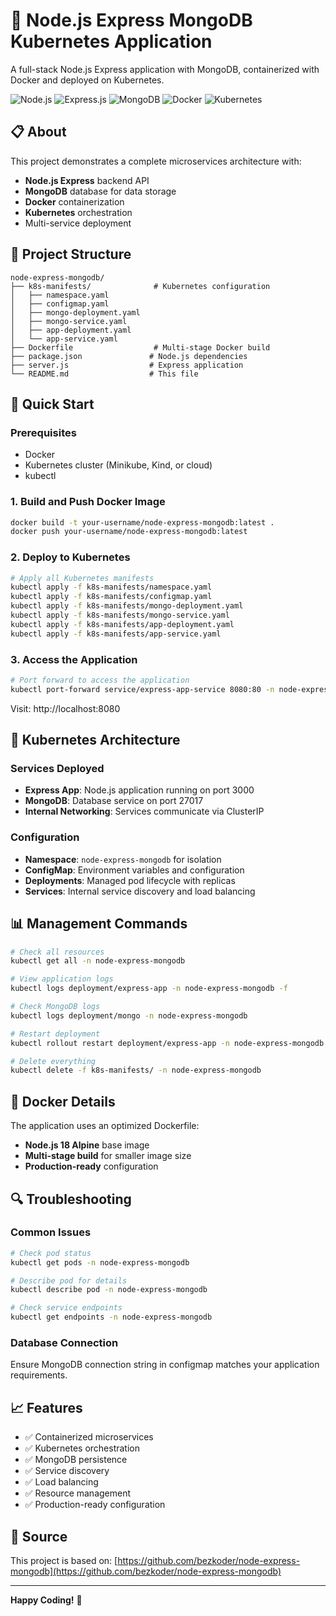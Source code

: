# 🚀 Node.js Express MongoDB Kubernetes Application

A full-stack Node.js Express application with MongoDB, containerized with Docker and deployed on Kubernetes.

![Node.js](https://img.shields.io/badge/Node.js-339933?style=for-the-badge&logo=nodedotjs&logoColor=white)
![Express.js](https://img.shields.io/badge/Express.js-000000?style=for-the-badge&logo=express&logoColor=white)
![MongoDB](https://img.shields.io/badge/MongoDB-47A248?style=for-the-badge&logo=mongodb&logoColor=white)
![Docker](https://img.shields.io/badge/Docker-2496ED?style=for-the-badge&logo=docker&logoColor=white)
![Kubernetes](https://img.shields.io/badge/Kubernetes-326CE5?style=for-the-badge&logo=kubernetes&logoColor=white)

## 📋 About

This project demonstrates a complete microservices architecture with:
- **Node.js Express** backend API
- **MongoDB** database for data storage
- **Docker** containerization
- **Kubernetes** orchestration
- Multi-service deployment

## 📁 Project Structure

```
node-express-mongodb/
├── k8s-manifests/              # Kubernetes configuration
│   ├── namespace.yaml
│   ├── configmap.yaml
│   ├── mongo-deployment.yaml
│   ├── mongo-service.yaml
│   ├── app-deployment.yaml
│   └── app-service.yaml
├── Dockerfile                  # Multi-stage Docker build
├── package.json               # Node.js dependencies
├── server.js                  # Express application
└── README.md                  # This file
```

## 🚀 Quick Start

### Prerequisites
- Docker
- Kubernetes cluster (Minikube, Kind, or cloud)
- kubectl

### 1. Build and Push Docker Image
```bash
docker build -t your-username/node-express-mongodb:latest .
docker push your-username/node-express-mongodb:latest
```

### 2. Deploy to Kubernetes
```bash
# Apply all Kubernetes manifests
kubectl apply -f k8s-manifests/namespace.yaml
kubectl apply -f k8s-manifests/configmap.yaml
kubectl apply -f k8s-manifests/mongo-deployment.yaml
kubectl apply -f k8s-manifests/mongo-service.yaml
kubectl apply -f k8s-manifests/app-deployment.yaml
kubectl apply -f k8s-manifests/app-service.yaml
```

### 3. Access the Application
```bash
# Port forward to access the application
kubectl port-forward service/express-app-service 8080:80 -n node-express-mongodb
```

Visit: http://localhost:8080

## 🔧 Kubernetes Architecture

### Services Deployed
- **Express App**: Node.js application running on port 3000
- **MongoDB**: Database service on port 27017
- **Internal Networking**: Services communicate via ClusterIP

### Configuration
- **Namespace**: `node-express-mongodb` for isolation
- **ConfigMap**: Environment variables and configuration
- **Deployments**: Managed pod lifecycle with replicas
- **Services**: Internal service discovery and load balancing

## 📊 Management Commands

```bash
# Check all resources
kubectl get all -n node-express-mongodb

# View application logs
kubectl logs deployment/express-app -n node-express-mongodb -f

# Check MongoDB logs
kubectl logs deployment/mongo -n node-express-mongodb

# Restart deployment
kubectl rollout restart deployment/express-app -n node-express-mongodb

# Delete everything
kubectl delete -f k8s-manifests/ -n node-express-mongodb
```

## 🐳 Docker Details

The application uses an optimized Dockerfile:
- **Node.js 18 Alpine** base image
- **Multi-stage build** for smaller image size
- **Production-ready** configuration

## 🔍 Troubleshooting

### Common Issues
```bash
# Check pod status
kubectl get pods -n node-express-mongodb

# Describe pod for details
kubectl describe pod -n node-express-mongodb

# Check service endpoints
kubectl get endpoints -n node-express-mongodb
```

### Database Connection
Ensure MongoDB connection string in configmap matches your application requirements.


## 📈 Features

- ✅ Containerized microservices
- ✅ Kubernetes orchestration
- ✅ MongoDB persistence
- ✅ Service discovery
- ✅ Load balancing
- ✅ Resource management
- ✅ Production-ready configuration

## 🔗 Source

This project is based on: [https://github.com/bezkoder/node-express-mongodb](https://github.com/bezkoder/node-express-mongodb)

---

**Happy Coding!** 🚀
```
